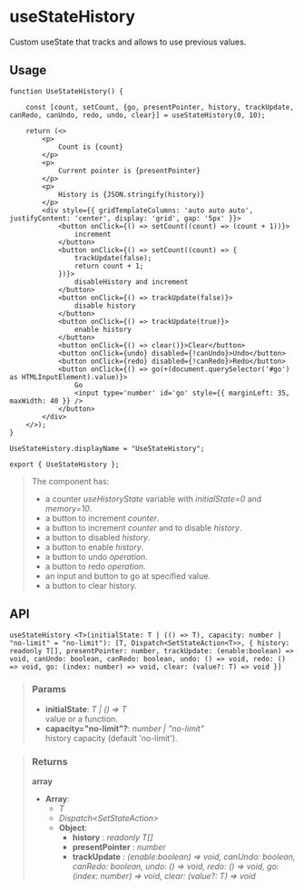 # useStateHistory
Custom useState that tracks and allows to use previous values.

## Usage

```tsx
function UseStateHistory() {

	const [count, setCount, {go, presentPointer, history, trackUpdate, canRedo, canUndo, redo, undo, clear}] = useStateHistory(0, 10);

	return (<>
		<p>
			Count is {count}
		</p>
		<p>
			Current pointer is {presentPointer}
		</p>
		<p>
			History is {JSON.stringify(history)}
		</p>
		<div style={{ gridTemplateColumns: 'auto auto auto', justifyContent: 'center', display: 'grid', gap: '5px' }}>
			<button onClick={() => setCount((count) => (count + 1))}>
				increment
			</button>
			<button onClick={() => setCount((count) => {
				trackUpdate(false);
				return count + 1;
			})}>
				disableHistory and increment
			</button>
			<button onClick={() => trackUpdate(false)}>
				disable history
			</button>
			<button onClick={() => trackUpdate(true)}>
				enable history
			</button>
			<button onClick={() => clear()}>Clear</button>
			<button onClick={undo} disabled={!canUndo}>Undo</button>
			<button onClick={redo} disabled={!canRedo}>Redo</button>
			<button onClick={() => go(+(document.querySelector('#go') as HTMLInputElement).value)}>
				Go
				<input type='number' id='go' style={{ marginLeft: 35, maxWidth: 40 }} />
			</button>
		</div>
	</>);
}

UseStateHistory.displayName = "UseStateHistory";

export { UseStateHistory };

```

> The component has:
> - a counter _useHistoryState_ variable with _initialState=0_ and _memory=10_.
> - a button to increment _counter_.
> - a button to increment _counter_ and to disable _history_.
> - a button to disabled _history_.
> - a button to enable _history_.
> - a button to undo _operation_.
> - a button to redo _operation_.
> - an input and button to go at specified value.
> - a button to clear history.


## API

```tsx
useStateHistory <T>(initialState: T | (() => T), capacity: number | "no-limit" = "no-limit"): [T, Dispatch<SetStateAction<T>>, { history: readonly T[], presentPointer: number, trackUpdate: (enable:boolean) => void, canUndo: boolean, canRedo: boolean, undo: () => void, redo: () => void, go: (index: number) => void, clear: (value?: T) => void }] 
```

> ### Params
>
> - __initialState__: _T | () => T_  
value or a function.
> - __capacity="no-limit"?__: _number | "no-limit"_  
history capacity (default 'no-limit').
>

> ### Returns
>
> __array__
> - __Array__:  
>     - _T_  
>     - _Dispatch<SetStateAction<T>>_  
>     - __Object__:  
>         - __history__ : _readonly T[]_  
>         - __presentPointer__ : _number_  
>         - __trackUpdate__ : _(enable:boolean) => void, canUndo: boolean, canRedo: boolean, undo: () => void, redo: () => void, go: (index: number) => void, clear: (value?: T) => void_  
>